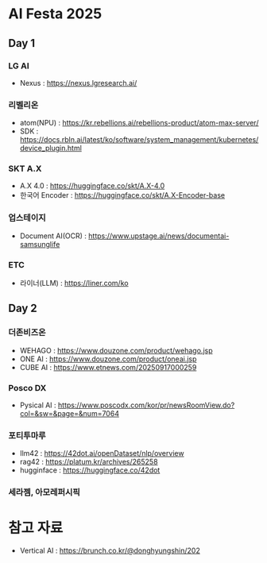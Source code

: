 # AI Festa 2025

## Day 1

### LG AI
- Nexus : https://nexus.lgresearch.ai/

### 리벨리온
- atom(NPU) : https://kr.rebellions.ai/rebellions-product/atom-max-server/
- SDK : https://docs.rbln.ai/latest/ko/software/system_management/kubernetes/device_plugin.html

### SKT A.X
- A.X 4.0 : https://huggingface.co/skt/A.X-4.0
- 한국어 Encoder : https://huggingface.co/skt/A.X-Encoder-base

### 업스테이지
- Document AI(OCR) : https://www.upstage.ai/news/documentai-samsunglife

### ETC
- 라이너(LLM) : https://liner.com/ko


## Day 2
### 더존비즈온
- WEHAGO : https://www.douzone.com/product/wehago.jsp
- ONE AI : https://www.douzone.com/product/oneai.jsp
- CUBE AI : https://www.etnews.com/20250917000259

### Posco DX
- Pysical AI : https://www.poscodx.com/kor/pr/newsRoomView.do?col=&sw=&page=&num=7064

### 포티투마루
- llm42 : https://42dot.ai/openDataset/nlp/overview
- rag42 : https://platum.kr/archives/265258
- hugginface : https://huggingface.co/42dot

### 세라젬, 아모레퍼시픽


# 참고 자료
- Vertical AI : https://brunch.co.kr/@donghyungshin/202
